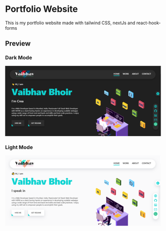 # Portfolio Website

This is my portfolio website made with tailwind CSS, nextJs and react-hook-forms

## Preview

### Dark Mode

![4](./public/Vaibhav-Bhoir.png)

### Light Mode

![4](./public/Vaibhav-Bhoir-light.png)
